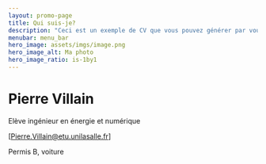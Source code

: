 ```yaml
---
layout: promo-page
title: Qui suis-je?
description: "Ceci est un exemple de CV que vous pouvez générer par vous-même"
menubar: menu_bar
hero_image: assets/imgs/image.png
hero_image_alt: Ma photo
hero_image_ratio: is-1by1
---
```


# Pierre Villain
Elève ingénieur en énergie et numérique


[Pierre.Villain@etu.unilasalle.fr]


Permis B, voiture


